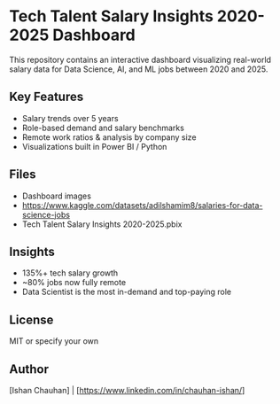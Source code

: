 # Tech Talent Salary Insights 2020-2025 Dashboard

This repository contains an interactive dashboard visualizing real-world salary data for Data Science, AI, and ML jobs between 2020 and 2025.

## Key Features
- Salary trends over 5 years
- Role-based demand and salary benchmarks
- Remote work ratios & analysis by company size
- Visualizations built in Power BI / Python

## Files
- Dashboard images 
- https://www.kaggle.com/datasets/adilshamim8/salaries-for-data-science-jobs
- Tech Talent Salary Insights 2020-2025.pbix

## Insights
- 135%+ tech salary growth
- ~80% jobs now fully remote
- Data Scientist is the most in-demand and top-paying role

## License
MIT or specify your own

## Author
[Ishan Chauhan] | [https://www.linkedin.com/in/chauhan-ishan/]
